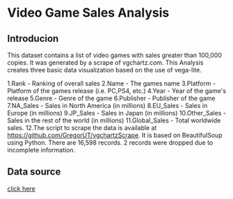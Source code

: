# Video Game Sales Analysis

## Introducion
This dataset contains a list of video games with sales greater than 100,000 copies. It was generated by a scrape of vgchartz.com. This Analysis creates three basic data visualization based on the use of vega-lite.

1.Rank - Ranking of overall sales
2.Name - The games name
3.Platform - Platform of the games release (i.e. PC,PS4, etc.)
4.Year - Year of the game's release
5.Genre - Genre of the game
6.Publisher - Publisher of the game
7.NA_Sales - Sales in North America (in millions)
8.EU_Sales - Sales in Europe (in millions)
9.JP_Sales - Sales in Japan (in millions)
10.Other_Sales - Sales in the rest of the world (in millions)
11.Global_Sales - Total worldwide sales.
12.The script to scrape the data is available at https://github.com/GregorUT/vgchartzScrape. It is based on BeautifulSoup using Python. There are 16,598 records. 2 records were dropped due to incomplete information.

## Data source
[click here](https://www.kaggle.com/gregorut/videogamesales/version/2)
